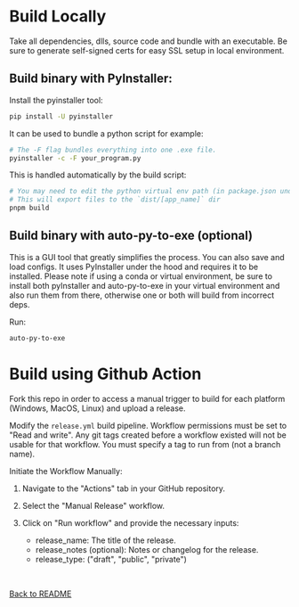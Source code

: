 # Build Locally

Take all dependencies, dlls, source code and bundle with an executable. Be sure to generate self-signed certs for easy SSL setup in local environment.

## Build binary with PyInstaller:

Install the pyinstaller tool:

```bash
pip install -U pyinstaller
```

It can be used to bundle a python script for example:

```bash
# The -F flag bundles everything into one .exe file.
pyinstaller -c -F your_program.py
```

This is handled automatically by the build script:

```bash
# You may need to edit the python virtual env path (in package.json under build:app) to match yours
# This will export files to the `dist/[app_name]` dir
pnpm build
```

## Build binary with auto-py-to-exe (optional)

This is a GUI tool that greatly simplifies the process. You can also save and load configs. It uses PyInstaller under the hood and requires it to be installed. Please note if using a conda or virtual environment, be sure to install both pyInstaller and auto-py-to-exe in your virtual environment and also run them from there, otherwise one or both will build from incorrect deps.

Run:

```bash
auto-py-to-exe
```

# Build using Github Action

Fork this repo in order to access a manual trigger to build for each platform (Windows, MacOS, Linux) and upload a release.

Modify the `release.yml` build pipeline. Workflow permissions must be set to "Read and write". Any git tags created before a workflow existed will not be usable for that workflow. You must specify a tag to run from (not a branch name).

Initiate the Workflow Manually:

1. Navigate to the "Actions" tab in your GitHub repository.
2. Select the "Manual Release" workflow.
3. Click on "Run workflow" and provide the necessary inputs:

   - release_name: The title of the release.
   - release_notes (optional): Notes or changelog for the release.
   - release_type: ("draft", "public", "private")

<br>

[Back to README](../README.md)
